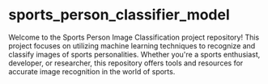 # sports_person_classifier_model
Welcome to the Sports Person Image Classification project repository! This project focuses on utilizing machine learning techniques to recognize and classify images of sports personalities. Whether you're a sports enthusiast, developer, or researcher, this repository offers tools and resources for accurate image recognition in the world of sports.
